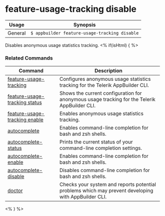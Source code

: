 feature-usage-tracking disable
==========

Usage | Synopsis
------|-------
General | `$ appbuilder feature-usage-tracking disable`

Disables anonymous usage statistics tracking.
<% if(isHtml) { %> 
### Related Commands

Command | Description
----------|----------
[feature-usage-tracking](feature-usage-tracking.html) | Configures anonymous usage statistics tracking for the Telerik AppBuilder CLI.
[feature-usage-tracking status](feature-usage-tracking-status.html) | Shows the current configuration for anonymous usage tracking for the Telerik AppBuilder CLI.
[feature-usage-tracking enable](feature-usage-tracking-enable.html) | Enables anonymous usage statistics tracking.
[autocomplete](autocomplete.html) | Enables command-line completion for bash and zsh shells.
[autocomplete-status](autocomplete-status.html) | Prints the current status of your command-line completion settings.
[autocomplete-enable](autocomplete-enable.html) | Enables command-line completion for bash and zsh shells.
[autocomplete-disable](autocomplete-disable.html) | Disables command-line completion for bash and zsh shells.
[doctor](doctor.html) | Checks your system and reports potential problems which may prevent developing with AppBuilder CLI.
<% } %>